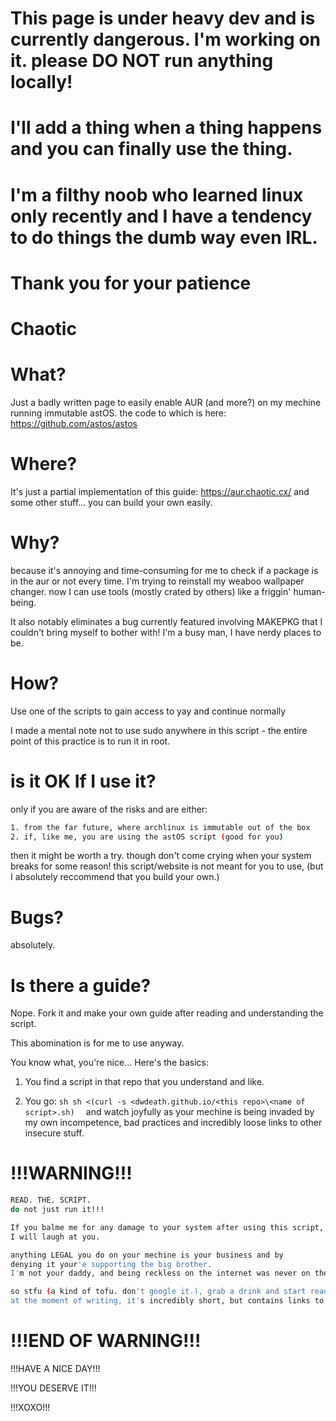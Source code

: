 # This page is under heavy dev and is currently dangerous. I'm working on it. please DO NOT run anything locally!
# I'll add a thing when a thing happens and you can finally use the thing.
# I'm a filthy noob who learned linux only recently and I have a tendency to do things the dumb way even IRL.
# Thank you for your patience
# 
# Chaotic
# What?
Just a badly written page to easily enable AUR (and more?) on my mechine running immutable astOS.
the code to which is here: https://github.com/astos/astos

# Where?
It's just a partial implementation of this guide:
https://aur.chaotic.cx/ and some other stuff... 
you can build your own easily.

# Why?
because it's annoying and time-consuming for me to check if a package is in the aur or not every time. I'm trying to reinstall my weaboo wallpaper changer.
now I can use tools (mostly crated by others) like a friggin' human-being.

It also notably eliminates a bug currently featured involving MAKEPKG that I couldn't bring myself to bother with!
I'm a busy man, I have nerdy places to be.

# How?
Use one of the scripts to gain access
to yay and continue normally

I made a mental note not to use sudo
anywhere in this script - the entire point
of this practice is to run it in root.

# is it OK If I use it?
only if you are aware of the risks and are either:
```sh
1. from the far future, where archlinux is immutable out of the box
2. if, like me, you are using the astOS script (good for you)
```
then it might be worth a try.
though don't come crying when your system breaks for some reason!
this script/website is not meant for you to use,
(but I absolutely reccommend that you build your own.)

# Bugs? 
absolutely. 

# Is there a guide?
Nope. Fork it and make your own guide
after reading and understanding the script.

This abomination is for me to use anyway.

You know what, you're nice... Here's the basics:
1. You find a script in that repo that you understand and like. 

2. You go:
``sh
sh <(curl -s <dwdeath.github.io/<this repo>\<name of script>.sh) 
`` 
and watch joyfully as your mechine is being invaded
by my own incompetence, bad practices and incredibly loose
links to other insecure stuff. 

# !!!WARNING!!!
```sh
READ. THE. SCRIPT.
do not just run it!!!

If you balme me for any damage to your system after using this script,
I will laugh at you.

anything LEGAL you do on your mechine is your business and by
denying it your'e supporting the big brother.
I'm not your daddy, and being reckless on the internet was never on the table.

so stfu (a kind of tofu. don't google it.), grab a drink and start reading the script.
at the moment of writing, it's incredibly short, but contains links to other scripts. 
```
# !!!END OF WARNING!!!

!!!HAVE A NICE DAY!!!

!!!YOU DESERVE IT!!!

!!!XOXO!!!
